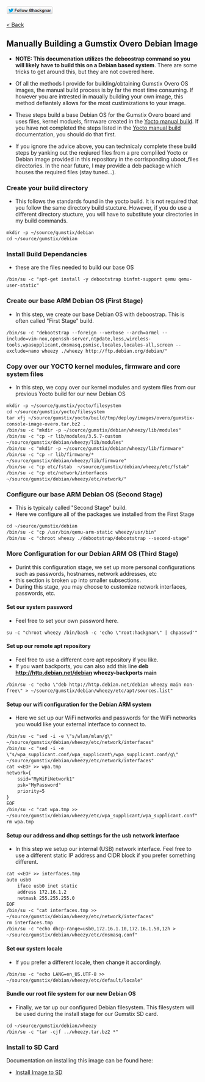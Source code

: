 [![Follow Hackgnar](../static/twitter_hackgnar.png)](https://twitter.com/hackgnar)

[< Back](README.md)

## Manually Building a Gumstix Overo Debian Image
* **NOTE: This documenation utilizes the deboostrap command so you will likely have to build this on a Debian based system**.  There are some tricks to get around this, but they are not covered here.

* Of all the methods I provide for building/obtaining Gumstix Overo OS images, the manual build process is by far the most time consuming.  If however you are intrested in maually building your own image, this method defiantely allows for the most custimizations to your image.

* These steps build a base Debian OS for the Gumstix Overo board and uses files, kernel moduels, firmware created in the [Yocto manual build](../yocto/build_manually.md).  If you have not completed the steps listed in the [Yocto manual build](../yocto/build_manually.md) documentation, you should do that first.

* If you ignore the advice above, you can technicaly complete these build steps by yanking out the reqiured files from a pre compliled Yocto or Debian image provided in this repository in the corrisponding uboot_files directories.  In the near future, I may provide a deb package which houses the required files (stay tuned...).

### Create your build directory
* This follows the standards found in the yocto build.  It is not required that you follow the same directory build stucture.  However, if you do use a different directory stucture, you will have to substitute your directories in my build commands.
```
mkdir -p ~/source/gumstix/debian
cd ~/source/gumstix/debian
```

### Install Build Dependancies
* these are the files needed to build our base OS
```
/bin/su -c "apt-get install -y debootstrap binfmt-support qemu qemu-user-static"
```

### Create our base ARM Debian OS (First Stage)
* In this step,  we create our base Debian OS with deboostrap.  This is often called "First Stage" build.
```
/bin/su -c "debootstrap --foreign --verbose --arch=armel --include=vim-nox,openssh-server,ntpdate,less,wireless-tools,wpasupplicant,dnsmasq,psmisc,locales,locales-all,screen --exclude=nano wheezy ./wheezy http://ftp.debian.org/debian/"
```

### Copy over our YOCTO kernel modules, firmware and core system files
* In this step, we copy over our kernel modules and system files from our previous Yocto build for our new Debian OS
```
mkdir -p ~/source/gumstix/yocto/filesystem
cd ~/source/gumstix/yocto/filesystem
tar xfj ~/source/gumstix/yocto/build/tmp/deploy/images/overo/gumstix-console-image-overo.tar.bz2 .
/bin/su -c "mkdir -p ~/source/gumstix/debian/wheezy/lib/modules"
/bin/su -c "cp -r lib/modules/3.5.7-custom ~/source/gumstix/debian/wheezy/lib/modules"
/bin/su -c "mkdir -p ~/source/gumstix/debian/wheezy/lib/firmware"
/bin/su -c "cp -r lib/firmware/* ~/source/gumstix/debian/wheezy/lib/firmware"
/bin/su -c "cp etc/fstab  ~/source/gumstix/debian/wheezy/etc/fstab"
/bin/su -c "cp etc/network/interfaces  ~/source/gumstix/debian/wheezy/etc/network/"
```

### Configure our base ARM Debian OS (Second Stage)
* This is typicaly called "Second Stage" build.
* Here we configure all of the packages we installed from the First Stage
```
cd ~/source/gumstix/debian
/bin/su -c "cp /usr/bin/qemu-arm-static wheezy/usr/bin"
/bin/su -c "chroot wheezy ./debootstrap/debootstrap --second-stage"
```

### More Configuration for our Debian ARM OS (Third Stage)
* Durint this configuration stage, we set up more personal configurations such as passwords, hostnames, network addresses, etc
* this section is broken up into smaller subsections.
* During this stage, you may choose to customize network interfaces, passwords, etc.

#### Set our system password
* Feel free to set your own password here.
```
su -c "chroot wheezy /bin/bash -c 'echo \"root:hackgnar\" | chpasswd'"
```

#### Set up our remote apt repository
* Feel free to use a different core apt repository if you like.
* If you want backports, you can also add this line **deb http://http.debian.net/debian wheezy-backports main**
```
/bin/su -c "echo \"deb http://http.debian.net/debian wheezy main non-free\" > ~/source/gumstix/debian/wheezy/etc/apt/sources.list"
```

#### Setup our wifi configuration for the Debian ARM system
* Here we set up our WiFi networks and passwords for the WiFi networks you would like your external interface to connect to.
```
/bin/su -c "sed -i -e \"s/wlan/mlan/g\" ~/source/gumstix/debian/wheezy/etc/network/interfaces"
/bin/su -c "sed -i -e \"s/wpa_supplicant.conf/wpa_supplicant\/wpa_supplicant.conf/g\" ~/source/gumstix/debian/wheezy/etc/network/interfaces"
cat <<EOF >> wpa.tmp
network={
    ssid="MyWiFiNetwork1"
    psk="MyPassword"
    priority=5
}
EOF
/bin/su -c "cat wpa.tmp >> ~/source/gumstix/debian/wheezy/etc/wpa_supplicant/wpa_supplicant.conf"
rm wpa.tmp
```

#### Setup our address and dhcp settings for the usb network interface
* In this step we setup our internal (USB) network interface.  Feel free to use a different static IP address and CIDR block if you prefer something different.
````
cat <<EOF >> interfaces.tmp
auto usb0
    iface usb0 inet static
    address 172.16.1.2
    netmask 255.255.255.0
EOF
/bin/su -c "cat interfaces.tmp >> ~/source/gumstix/debian/wheezy/etc/network/interfaces"
rm interfaces.tmp
/bin/su -c "echo dhcp-range=usb0,172.16.1.10,172.16.1.50,12h > ~/source/gumstix/debian/wheezy/etc/dnsmasq.conf"
````

#### Set our system locale
* If you prefer a different locale, then change it accordingly.
````
/bin/su -c "echo LANG=en_US.UTF-8 >> ~/source/gumstix/debian/wheezy/etc/default/locale"
````

#### Bundle our root file system for our new Debian OS
* Finally, we tar up our configured Debian filesystem.  This filesystem will be used during the install stage for our Gumstix SD card.
````
cd ~/source/gumstix/debian/wheezy
/bin/su -c "tar -cjf ../wheezy.tar.bz2 *"
````

### Install to SD Card
Documentation on installing this image can be found here:

* [Install Image to SD](install_image.md)
